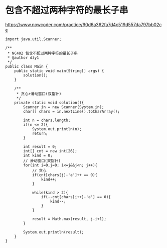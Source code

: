 # 包含不超过两种字符的最长子串
https://www.nowcoder.com/practice/90d6a362fa7d4c519d557da797bb02ce

    import java.util.Scanner;
    
    /**
     * NC402 包含不超过两种字符的最长子串
     * @author d3y1
     */
    public class Main {
        public static void main(String[] args) {
            solution();
        }
    
        /**
         * 贪心+滑动窗口(双指针)
         */
        private static void solution(){
            Scanner in = new Scanner(System.in);
            char[] chars = in.nextLine().toCharArray();
            
            int n = chars.length;
            if(n <= 2){
                System.out.println(n);
                return;
            }
    
            int result = 0;
            int[] cnt = new int[26];
            int kind = 0;
            // 滑动窗口(双指针)
            for(int i=0,j=0; i<=j&&j<n; j++){
                // 贪心
                if(cnt[chars[j]-'a']++ == 0){
                    kind++;
                }
    
                while(kind > 2){
                    if(--cnt[chars[i++]-'a'] == 0){
                        kind--;
                    }
                }
    
                result = Math.max(result, j-i+1);
            }
    
            System.out.println(result);
        }
    }
    

